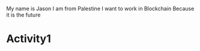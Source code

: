 My name is Jason 
I am from Palestine
I want to work in Blockchain 
Because it is the future

# Activity1